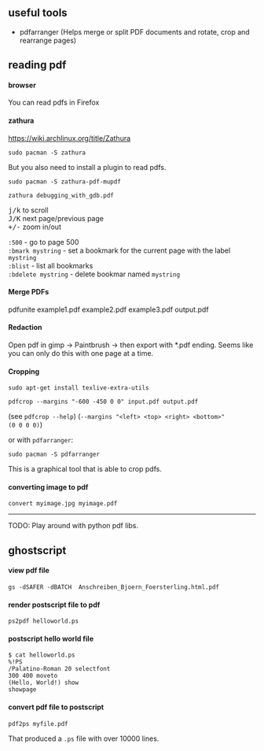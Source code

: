 ## useful tools

- pdfarranger (Helps merge or split PDF documents and rotate, crop and rearrange pages)

## reading pdf

#### browser

You can read pdfs in Firefox

#### zathura

https://wiki.archlinux.org/title/Zathura

```
sudo pacman -S zathura
```
But you also need to install a plugin to read pdfs.

```
sudo pacman -S zathura-pdf-mupdf
```

```
zathura debugging_with_gdb.pdf
```
<kbd>j/k</kbd> to scroll\
<kbd>J/K</kbd> next page/previous page\
<kbd>+/-</kbd> zoom in/out

`:500` - go to page 500\
`:bmark mystring` - set a bookmark for the current page with the label `mystring`\
`:blist` - list all bookmarks\
`:bdelete mystring` - delete bookmar named `mystring`

#### Merge PDFs

pdfunite example1.pdf example2.pdf example3.pdf output.pdf

#### Redaction

Open pdf in gimp -> Paintbrush -> then export with *.pdf ending.
Seems like you can only do this with one page at a time.

#### Cropping

```
sudo apt-get install texlive-extra-utils
```

```
pdfcrop --margins "-600 -450 0 0" input.pdf output.pdf
```

(see `pdfcrop --help`)
(`--margins "<left> <top> <right> <bottom>"                    (0 0 0 0)`)

or with `pdfarranger`:
```
sudo pacman -S pdfarranger
```
This is a graphical tool that is able to crop pdfs.

#### converting image to pdf

```
convert myimage.jpg myimage.pdf
```

***
TODO: Play around with python pdf libs.

## ghostscript

#### view pdf file

```
gs -dSAFER -dBATCH  Anschreiben_Bjoern_Foersterling.html.pdf
```

#### render postscript file to pdf

```
ps2pdf helloworld.ps
```

#### postscript hello world file

```
$ cat helloworld.ps
%!PS
/Palatino-Roman 20 selectfont
300 400 moveto
(Hello, World!) show
showpage
```

#### convert pdf file to postscript

```
pdf2ps myfile.pdf
```

That produced a `.ps` file with over 10000 lines.
